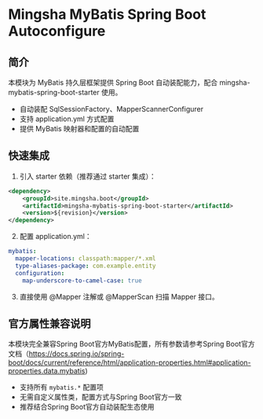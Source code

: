 # Mingsha MyBatis Spring Boot Autoconfigure

## 简介

本模块为 MyBatis 持久层框架提供 Spring Boot 自动装配能力，配合 mingsha-mybatis-spring-boot-starter 使用。

- 自动装配 SqlSessionFactory、MapperScannerConfigurer
- 支持 application.yml 方式配置
- 提供 MyBatis 映射器和配置的自动配置

## 快速集成

1. 引入 starter 依赖（推荐通过 starter 集成）：

```xml
<dependency>
    <groupId>site.mingsha.boot</groupId>
    <artifactId>mingsha-mybatis-spring-boot-starter</artifactId>
    <version>${revision}</version>
</dependency>
```

2. 配置 application.yml：

```yaml
mybatis:
  mapper-locations: classpath:mapper/*.xml
  type-aliases-package: com.example.entity
  configuration:
    map-underscore-to-camel-case: true
```

3. 直接使用 @Mapper 注解或 @MapperScan 扫描 Mapper 接口。

## 官方属性兼容说明

本模块完全兼容Spring Boot官方MyBatis配置，所有参数请参考Spring Boot官方文档（https://docs.spring.io/spring-boot/docs/current/reference/html/application-properties.html#application-properties.data.mybatis)

- 支持所有 `mybatis.*` 配置项
- 无需自定义属性类，配置方式与Spring Boot官方一致
- 推荐结合Spring Boot官方自动装配生态使用

